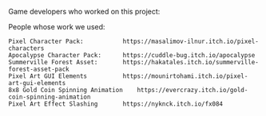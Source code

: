 Game developers who worked on this project:

People whose work we used:


	Pixel Character Pack: 			https://masalimov-ilnur.itch.io/pixel-characters
	Apocalypse Character Pack: 		https://cuddle-bug.itch.io/apocalypse
	Summerville Forest Asset: 		https://hakatales.itch.io/summerville-forest-asset-pack
	Pixel Art GUI Elements 			https://mounirtohami.itch.io/pixel-art-gui-elements
	8x8 Gold Coin Spinning Animation	https://evercrazy.itch.io/gold-coin-spinning-animation
	Pixel Art Effect Slashing		https://nyknck.itch.io/fx084